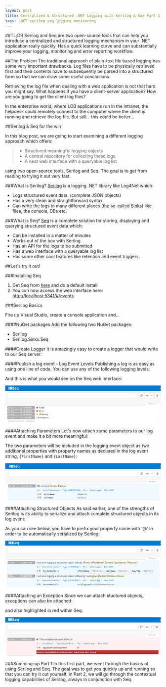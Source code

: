 ```yaml
---
layout: post
title: Centralized & Structured .NET Logging with Serilog & Seq Part 1
tags: .NET serilog seq logging monitoring
---
```


##TL;DR
Serilog and Seq are two open-source tools that can help you introduce a centralized and structured logging mechanism in your .NET application really quickly. Has a quick learning curve and can substantially improve your logging, monitoring and error reporting workflow.

##The Problem
The traditional approach of plain-text file based logging has some very important drawbacks. Log files have to be physically retrieved first and their contents have to subsequently be parsed into a structured form so that we can draw some useful conclusions. 

Retrieving the log file when dealing with a web application is not that hard you might say. What happens if you have a client-server application? How are you going to get the client log files? 

In the enterprise world, where LOB applications run in the intranet, the helpdesk could remotely connect to the computer where the client is running and retrieve the log file. But still... this could be better... 

##Serilog & Seq for the win

In this blog post, we are going to start examining a different logging approach which offers:

 >-  Structured meaningful logging objects
 >- A central repository for collecting these logs 
 >- A neat web interface with a queryable log list

using two open-source tools, Serilog and Seq. The goal is to get from reading to trying it out very fast. 

###What is Serilog?
[Serilog](http://serilog.net/) is a logging .NET library like Log4Net which:

 - Logs structured event data. (complete JSON objects) 
 - Has a very clean and straightforward syntax. 
 - Can write the logs to many different places (the so-called [Sinks](https://github.com/serilog/serilog/wiki/Provided-Sinks)) like files, the console, DBs etc.

###What is Seq?
[Seq](http://getseq.net/) is a complete solution for storing, displaying and querying structured event data which:

 - Can be installed in a matter of minutes
 - Works out of the box with Serilog
 - Has an API for the logs to be submitted
 - Has a web interface with a queryable log list
 - Has some other cool features like retention and event triggers.

##Let's try it out!

###Installing Seq
1. Get Seq from [here](http://getseq.net/Download) and do a default install 
2. You can now access the web interface here: [http://localhost:5341/#/events](http://localhost:5341/#/events)

###Serilog Basics

Fire up Visual Studio, create a console application and...

####NuGet packages
Add the following two NuGet packages:

 - Serilog
 - Serilog.Sinks.Seq

####Create Logger 
It is amazingly easy to create a logger that would write to our Seq server:
<script src="https://gist.github.com/dimitrispaxinos/f34abc870cf39a27e5de.js"></script>

####Publish a log event - Log Event Levels
Publishing a log is as easy as using one line of code. You can use any of the following logging levels:
<script src="https://gist.github.com/dimitrispaxinos/b3571ae6f3f6b48156c9.js"></script>

And this is what you would see on the Seq web interface:

![](https://raw.githubusercontent.com/dimitrispaxinos/dimitrispaxinos.github.io/master/_assets/images/CentralizedStructuredLogging/SeqScreenShot_2.png)

####Attaching Parameters
Let's now attach some parameters to our log event and make it a bit more meaningful:
<script src="https://gist.github.com/dimitrispaxinos/ed1b50385e3b71ec6d8d.js"></script>

The two parameters will be included in the logging event object as two additional properties with property names as declared in the log event string, `{FirstName}` and `{LastName}`:

![](https://raw.githubusercontent.com/dimitrispaxinos/dimitrispaxinos.github.io/master/_assets/images/CentralizedStructuredLogging/SeqScreenShot_3.png)

####Attaching Structured Objects
As said earlier, one of the strengths of Serilog is its ability to serialize and attach complete structured objects in its log event:
<script src="https://gist.github.com/dimitrispaxinos/7e0c9389e98a845b9938.js"></script>

As you can see below, you have to prefix your property name with '@' in order to be automatically serialized by Serilog:

![](https://raw.githubusercontent.com/dimitrispaxinos/dimitrispaxinos.github.io/master/_assets/images/CentralizedStructuredLogging/SeqScreenShot_4.png)

####Attaching an Exception
Since we can attach stuctured objects, exceptions can also be attached:
<script src="https://gist.github.com/dimitrispaxinos/ba50c81dae503f17b905.js"></script>

and also highlighted in red within Seq:

![](https://raw.githubusercontent.com/dimitrispaxinos/dimitrispaxinos.github.io/master/_assets/images/CentralizedStructuredLogging/SeqScreenShot_5.PNG)

###Summing-up Part 1
In this first part, we went through the basics of using Serilog and Seq. The goal was to get you quickly up and running so that you can try it out yourself.  In Part 2, we will go through the contextual logging capabilities of Serilog, always in conjunction with Seq.